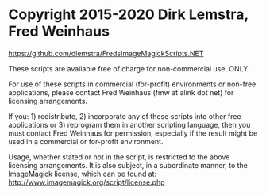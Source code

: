 # Copyright 2015-2020 Dirk Lemstra, Fred Weinhaus 
<https://github.com/dlemstra/FredsImageMagickScripts.NET>

These scripts are available free of charge for non-commercial use, ONLY.

For use of these scripts in commercial (for-profit) environments or non-free applications, please contact Fred Weinhaus (fmw at alink dot net) for licensing arrangements.

If you: 1) redistribute, 2) incorporate any of these scripts into other free applications or 3) reprogram them in another scripting language, then you must contact Fred Weinhaus for permission, especially if the result might be used in a commercial or for-profit environment.

Usage, whether stated or not in the script, is restricted to the above licensing arrangements. It is also subject, in a subordinate manner, to the ImageMagick license, which can be found at: http://www.imagemagick.org/script/license.php
